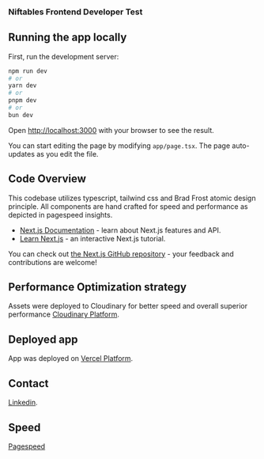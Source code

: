 ### Niftables Frontend Developer Test

## Running the app locally

First, run the development server:

```bash
npm run dev
# or
yarn dev
# or
pnpm dev
# or
bun dev
```

Open [http://localhost:3000](http://localhost:3000) with your browser to see the result.

You can start editing the page by modifying `app/page.tsx`. The page auto-updates as you edit the file.

## Code Overview

This codebase utilizes typescript, tailwind css and Brad Frost atomic design principle. All components are hand crafted for speed and performance as depicted in pagespeed insights.

- [Next.js Documentation](https://nextjs.org/docs) - learn about Next.js features and API.
- [Learn Next.js](https://nextjs.org/learn) - an interactive Next.js tutorial.

You can check out [the Next.js GitHub repository](https://github.com/vercel/next.js/) - your feedback and contributions are welcome!

## Performance Optimization strategy

Assets were deployed to Cloudinary for better speed and overall superior performance [Cloudinary Platform](https://cloudinary.com/documentation).

## Deployed app

App was deployed on [Vercel Platform](https://creon-app.vercel.app/).

## Contact

[Linkedin](https://www.linkedin.com/in/amara-benneth-uzochukwu/).

## Speed

[Pagespeed](https://pagespeed.web.dev/analysis/https-creon-app-vercel-app/81e4z1szap?form_factor=desktop)
